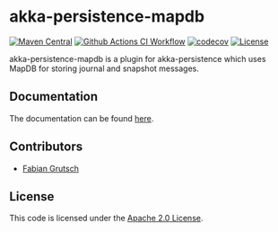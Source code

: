 # akka-persistence-mapdb

[![Maven Central](https://img.shields.io/maven-central/v/com.fgrutsch/akka-persistence-mapdb_2.13.svg?label=Maven%20Central)](https://search.maven.org/search?q=g:%22com.fgrutsch%22%20AND%20a:%22akka-persistence-mapdb_2.13%22)
[![Github Actions CI Workflow](https://github.com/fgrutsch/akka-persistence-mapdb/workflows/CI/badge.svg)](https://github.com/fgrutsch/akka-persistence-mapdb/workflows/CI/badge.svg)
[![codecov](https://codecov.io/gh/fgrutsch/akka-persistence-mapdb/branch/master/graph/badge.svg?token=mTUZsPVuXK)](https://codecov.io/gh/fgrutsch/akka-persistence-mapdb)
[![License](https://img.shields.io/badge/License-Apache%202.0-blue.svg)](https://opensource.org/licenses/Apache-2.0)

akka-persistence-mapdb is a plugin for akka-persistence which uses MapDB for storing journal and snapshot messages.

## Documentation

The documentation can be found [here](https://akka-persistence-mapdb.fgrutsch.com/).

## Contributors

* [Fabian Grutsch](https://github.com/fgrutsch)

## License

This code is licensed under the [Apache 2.0 License](https://www.apache.org/licenses/LICENSE-2.0.txt).